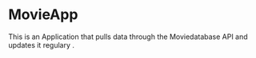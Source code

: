 # MovieApp
This is an Application that pulls data through the Moviedatabase API and updates it regulary .
